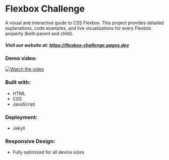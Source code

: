 # Flexbox Challenge

A visual and interactive guide to CSS Flexbox. This project provides detailed explanations, code examples, and live visualizations for every Flexbox property (both parent and child).

##### Visit our website at: https://flexbox-challenge.pages.dev

### Demo video:
[![Watch the video](https://img.youtube.com/vi/Pt87s7dPTAY/maxresdefault.jpg)](https://www.youtube.com/watch?v=Pt87s7dPTAY)

### Built with:
- HTML
- CSS
- JavaScript

### Deployment:
- Jekyll

### Responsive Design:
- Fully optimized for all device sizes


